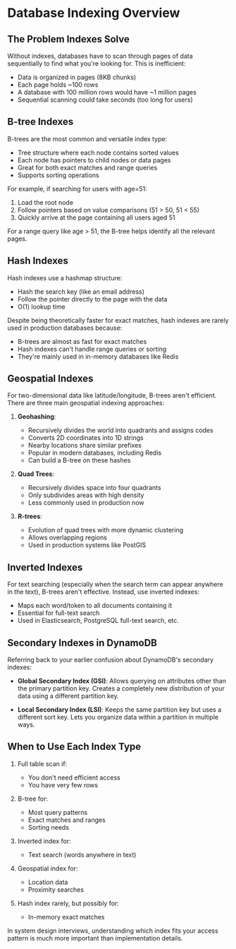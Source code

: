 # Database Indexing Overview

## The Problem Indexes Solve

Without indexes, databases have to scan through pages of data sequentially to find what you're looking for. This is inefficient:

- Data is organized in pages (8KB chunks)
- Each page holds ~100 rows
- A database with 100 million rows would have ~1 million pages
- Sequential scanning could take seconds (too long for users)

## B-tree Indexes

B-trees are the most common and versatile index type:

- Tree structure where each node contains sorted values
- Each node has pointers to child nodes or data pages
- Great for both exact matches and range queries
- Supports sorting operations

For example, if searching for users with age=51:

1. Load the root node
2. Follow pointers based on value comparisons (51 > 50, 51 < 55)
3. Quickly arrive at the page containing all users aged 51

For a range query like age > 51, the B-tree helps identify all the relevant pages.

## Hash Indexes

Hash indexes use a hashmap structure:

- Hash the search key (like an email address)
- Follow the pointer directly to the page with the data
- O(1) lookup time

Despite being theoretically faster for exact matches, hash indexes are rarely used in production databases because:

- B-trees are almost as fast for exact matches
- Hash indexes can't handle range queries or sorting
- They're mainly used in in-memory databases like Redis

## Geospatial Indexes

For two-dimensional data like latitude/longitude, B-trees aren't efficient. There are three main geospatial indexing approaches:

1. **Geohashing**:

   - Recursively divides the world into quadrants and assigns codes
   - Converts 2D coordinates into 1D strings
   - Nearby locations share similar prefixes
   - Popular in modern databases, including Redis
   - Can build a B-tree on these hashes

2. **Quad Trees**:

   - Recursively divides space into four quadrants
   - Only subdivides areas with high density
   - Less commonly used in production now

3. **R-trees**:
   - Evolution of quad trees with more dynamic clustering
   - Allows overlapping regions
   - Used in production systems like PostGIS

## Inverted Indexes

For text searching (especially when the search term can appear anywhere in the text), B-trees aren't effective. Instead, use inverted indexes:

- Maps each word/token to all documents containing it
- Essential for full-text search
- Used in Elasticsearch, PostgreSQL full-text search, etc.

## Secondary Indexes in DynamoDB

Referring back to your earlier confusion about DynamoDB's secondary indexes:

- **Global Secondary Index (GSI)**: Allows querying on attributes other than the primary partition key. Creates a completely new distribution of your data using a different partition key.

- **Local Secondary Index (LSI)**: Keeps the same partition key but uses a different sort key. Lets you organize data within a partition in multiple ways.

## When to Use Each Index Type

1. Full table scan if:

   - You don't need efficient access
   - You have very few rows

2. B-tree for:

   - Most query patterns
   - Exact matches and ranges
   - Sorting needs

3. Inverted index for:

   - Text search (words anywhere in text)

4. Geospatial index for:

   - Location data
   - Proximity searches

5. Hash index rarely, but possibly for:
   - In-memory exact matches

In system design interviews, understanding which index fits your access pattern is much more important than implementation details.
